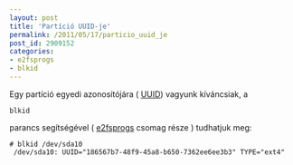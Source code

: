 ```yaml
---
layout: post
title: 'Partíció UUID-je'
permalink: /2011/05/17/particio_uuid_je
post_id: 2909152
categories: 
- e2fsprogs
- blkid
---
```


Egy partíció egyedi azonosítójára (
[UUID](http://en.wikipedia.org/wiki/Universally_unique_identifier)) vagyunk kíváncsiak, a 
```
blkid
```
 parancs segítségével ( 
[e2fsprogs](http://e2fsprogs.sourceforge.net/) csomag része ) tudhatjuk meg: 
```
# blkid /dev/sda10
 /dev/sda10: UUID="186567b7-48f9-45a8-b650-7362ee6ee3b3" TYPE="ext4"
```